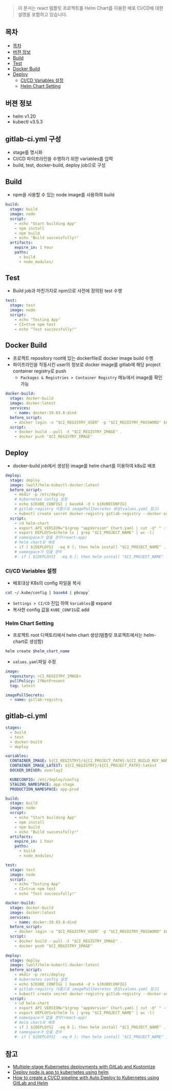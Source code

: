 > 이 문서는 react 템플릿 프로젝트를 Helm Chart를 이용한 배포 CI/CD에 대한 설명을 포함하고 있습니다.

## 목차
- [목차](#목차)
- [버젼 정보](#버젼-정보)
- [Build](#build)
- [Test](#test)
- [Docker Build](#docker-build)
- [Deploy](#deploy)
  - [CI/CD Variables 설정](#cicd-variables-설정)
  - [Helm Chart Setting](#helm-chart-setting)

## 버젼 정보
- helm v1.20
- kubectl v3.5.3

## gitlab-ci.yml 구성
- stage를 명시화
- CI/CD 파이프라인을 수행하기 위한 variables를 입력
- build, test, docker-build, deploy job으로 구성

## Build
- npm을 사용할 수 있는 node image를 사용하여 build
```yaml
build:
  stage: build
  image: node
  script: 
    - echo "Start building App"
    - npm install
    - npm build
    - echo "Build successfully!"
  artifacts:
    expire_in: 1 hour
    paths:
      - build
      - node_modules/
```

## Test
- Build job과 마친가지로 npm으로 사전에 정의된 test 수행
```yaml
test:
  stage: test
  image: node
  script:
    - echo "Testing App"
    - CI=true npm test
    - echo "Test successfully!"
```

## Docker Build
- 프로젝트 repository root에 있는 dockerfile로 docker image build 수행
- 파이프라인을 작동시킨 user의 정보로 docker image를 gitlab에 해당 project container registry로 push
  - `Packages & Registries > Container Registry` 메뉴에서 image를 확인 가능

```yaml
docker-build:
  stage: docker-build
  image: docker:latest
  services: 
    - name: docker:19.03.8-dind
  before_script:
    - docker login -u "$CI_REGISTRY_USER" -p "$CI_REGISTRY_PASSWORD" $CI_REGISTRY
  script:
    - docker build --pull -t "$CI_REGISTRY_IMAGE" .
    - docker push "$CI_REGISTRY_IMAGE"
```

## Deploy
- docker-build job에서 생성된 image를 helm chart를 이용하여 k8s로 배포
```yaml
deploy:
  stage: deploy
  image: lwolf/helm-kubectl-docker:latest
  before_script:
    - mkdir -p /etc/deploy
    # kubernetes config 설정
    - echo ${KUBE_CONFIG} | base64 -d > ${KUBECONFIG}
    # gitlab-registry 이름으로 imagePullSecretes 생성(values.yaml 참고)
    - kubectl create secret docker-registry gitlab-registry --docker-server="$CI_REGISTRY" --docker-username="$CI_REGISTRY_USER" --docker-password="$CI_REGISTRY_PASSWORD" --docker-email="$GITLAB_USER_EMAIL" -o yaml --dry-run=client | kubectl apply -f -
  script:
    - cd helm-chart
    - export API_VERSION="$(grep "appVersion" Chart.yaml | cut -d" " -f2)"
    - export DEPLOYS=$(helm ls | grep "$CI_PROJECT_NAME" | wc -l)
    # namespace가 없을 경우(react-app)
    # helm chart로 배포
    - if [ ${DEPLOYS}  -eq 0 ]; then helm install "$CI_PROJECT_NAME" . ; else helm upgrade "$CI_PROJECT_NAME" . ; fi
    # namespace가 있을 경우
    #- if [ ${DEPLOYS}  -eq 0 ]; then helm install "$CI_PROJECT_NAME" . --namespace=${STAGING_NAMESPACE}; else helm upgrade "$CI_PROJECT_NAME" . --namespace=${STAGING_NAMESPACE}; fi
```


### CI/CD Variables 설정
- 배포대상 K8s의 config 파일을 복사
```bash
cat ~/.kube/config | base64 | pbcopy`
```
- `Settings > CI/CD` 진입 하여 `Variables`를 expand
- 복사한 config 값을 `KUBE_CONFIG`로 add

### Helm Chart Setting
- 프로젝트 root 디렉토리에서 helm chart 생성(템플릿 프로젝트에서는 helm-chart로 생성함)
```bash
helm create $helm_chart_name
```
- `values.yaml`파일 수정
```yaml
image:
  repository: <CI_REGISTRY_IMAGE>
  pullPolicy: IfNotPresent
  tag: latest

imagePullSecrets:
  - name: gitlab-registry
````

## gitlab-ci.yml
```yaml
stages:
  - build
  - test
  - docker-build
  - deploy

variables:
  CONTAINER_IMAGE: ${CI_REGISTRY}/${CI_PROJECT_PATH}:${CI_BUILD_REF_NAME}_${CI_BUILD_REF}
  CONTAINER_IMAGE_LATEST: ${CI_REGISTRY}/${CI_PROJECT_PATH}:latest
  DOCKER_DRIVER: overlay2

  KUBECONFIG: /etc/deploy/config
  STAGING_NAMESPACE: app-stage
  PRODUCTION_NAMESPACE: app-prod

build:
  stage: build
  image: node
  script: 
    - echo "Start building App"
    - npm install
    - npm build
    - echo "Build successfully!"
  artifacts:
    expire_in: 1 hour
    paths:
      - build
      - node_modules/

test:
  stage: test
  image: node
  script:
    - echo "Testing App"
    - CI=true npm test
    - echo "Test successfully!"

docker-build:
  stage: docker-build
  image: docker:latest
  services: 
    - name: docker:19.03.8-dind
  before_script:
    - docker login -u "$CI_REGISTRY_USER" -p "$CI_REGISTRY_PASSWORD" $CI_REGISTRY
  script:
    - docker build --pull -t "$CI_REGISTRY_IMAGE" .
    - docker push "$CI_REGISTRY_IMAGE"
  
deploy:
  stage: deploy
  image: lwolf/helm-kubectl-docker:latest
  before_script:
    - mkdir -p /etc/deploy
    # kubernetes config 설정
    - echo ${KUBE_CONFIG} | base64 -d > ${KUBECONFIG}
    # gitlab-registry 이름으로 imagePullSecretes 생성(values.yaml 참고)
    - kubectl create secret docker-registry gitlab-registry --docker-server="$CI_REGISTRY" --docker-username="$CI_REGISTRY_USER" --docker-password="$CI_REGISTRY_PASSWORD" --docker-email="$GITLAB_USER_EMAIL" -o yaml --dry-run=client | kubectl apply -f -
  script:
    - cd helm-chart
    - export API_VERSION="$(grep "appVersion" Chart.yaml | cut -d" " -f2)"
    - export DEPLOYS=$(helm ls | grep "$CI_PROJECT_NAME" | wc -l)
    # namespace가 없을 경우(react-app)
    # helm chart로 배포
    - if [ ${DEPLOYS}  -eq 0 ]; then helm install "$CI_PROJECT_NAME" . ; else helm upgrade "$CI_PROJECT_NAME" . ; fi
    # namespace가 있을 경우
    #- if [ ${DEPLOYS}  -eq 0 ]; then helm install "$CI_PROJECT_NAME" . --namespace=${STAGING_NAMESPACE}; else helm upgrade "$CI_PROJECT_NAME" . --namespace=${STAGING_NAMESPACE}; fi
```

## 참고
- [Multiple-stage Kubernetes deployments with GitLab and Kustomize](https://blog.codecentric.de/en/2019/11/multple-stage-kubernetes-deployments-with-gitlab-and-kustomize/)
- [Deploy node.js app to kubernetes using helm](https://medium.com/@cloudegl/run-node-js-app-using-kubernetes-helm-bb87747785a)
- [How to create a CI/CD pipeline with Auto Deploy to Kubernetes using GitLab and Helm](https://about.gitlab.com/blog/2017/09/21/how-to-create-ci-cd-pipeline-with-autodeploy-to-kubernetes-using-gitlab-and-helm/)
